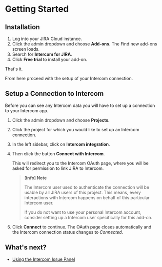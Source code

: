 # Getting Started

## Installation

1. Log into your JIRA Cloud instance.
2. Click the admin dropdown and choose **Add-ons**.
   The Find new add-ons screen loads.
3. Search for **Intercom for JIRA**.
4. Click **Free trial** to install your add-on.

That's it.

From here proceed with the setup of your Intercom connection.

## Setup a Connection to Intercom

Before you can see any Intercom data you will have to set up a connection to your 
Intercom app.

1. Click the admin dropdown and choose **Projects**.

2. Click the project for which you would like to set up an Intercom connection.

3. In the left sidebar, click on **Intercom integration**.

4. Then click the button **Connect with Intercom**.
   
   This will redirect you to the Intercom OAuth page, where you will be asked for
   permission to link JIRA to Intercom.
   
   > **[info] Note**
   >
   > The Intercom user used to authenticate the connection will be usable by all
   > JIRA users of this project. This means, every interactions with 
   > Intercom happens on behalf of this particular Intercom user.
   > 
   > If you do not want to use your personal Intercom account, consider setting 
   > up a Intercom user specifically for this add-on.
   
5. Click **Connect** to continue. The OAuth page closes automatically and the 
   Intercom connection status changes to _Connected_.

## What's next?

* [Using the Intercom Issue Panel](IntercomIssuePanel.md)